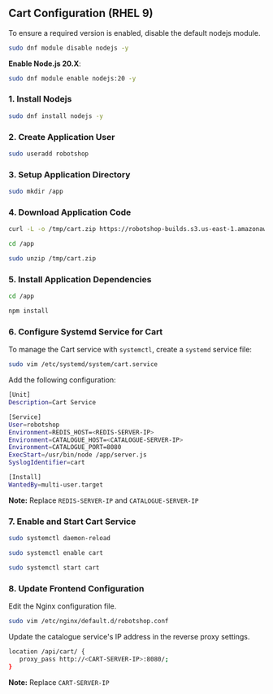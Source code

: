 ## Cart Configuration (RHEL 9)
To ensure a required version is enabled, disable the default nodejs module. 
```sh
sudo dnf module disable nodejs -y
```
**Enable Node.js 20.X**:
```sh
sudo dnf module enable nodejs:20 -y
```

### 1. Install Nodejs
```sh
sudo dnf install nodejs -y
```

### 2. Create Application User
```sh
sudo useradd robotshop
```

### 3. Setup Application Directory
```sh
sudo mkdir /app
```

### 4. Download Application Code
```sh
curl -L -o /tmp/cart.zip https://robotshop-builds.s3.us-east-1.amazonaws.com/cart.zip
```
```sh
cd /app
```
```sh
sudo unzip /tmp/cart.zip
```

### 5. Install Application Dependencies
```sh
cd /app
```
```sh
npm install
```

### 6. Configure Systemd Service for Cart
To manage the Cart service with `systemctl`, create a `systemd` service file:
```sh
sudo vim /etc/systemd/system/cart.service
```

Add the following configuration:
```sh
[Unit]
Description=Cart Service

[Service]
User=robotshop
Environment=REDIS_HOST=<REDIS-SERVER-IP>
Environment=CATALOGUE_HOST=<CATALOGUE-SERVER-IP>
Environment=CATALOGUE_PORT=8080
ExecStart=/usr/bin/node /app/server.js
SyslogIdentifier=cart

[Install]
WantedBy=multi-user.target
```
**Note:** Replace `REDIS-SERVER-IP` and `CATALOGUE-SERVER-IP`

### 7. Enable and Start Cart Service
```sh
sudo systemctl daemon-reload
```
```sh
sudo systemctl enable cart
```
```sh
sudo systemctl start cart
```

### 8. Update Frontend Configuration
Edit the Nginx configuration file.
```sh
sudo vim /etc/nginx/default.d/robotshop.conf
```
Update the catalogue service's IP address in the reverse proxy settings.
```sh
location /api/cart/ {
   proxy_pass http://<CART-SERVER-IP>:8080/;
}
```
**Note:** Replace `CART-SERVER-IP`
